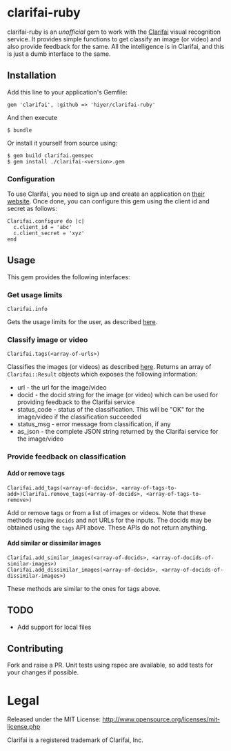 # clarifai-ruby

clarifai-ruby is an *unofficial* gem to work with the [Clarifai](http://www.clarifai.com/) visual recognition service. It provides simple functions to get classify an image (or video) and also provide feedback for the same. All the intelligence is in Clarifai, and this is just a dumb interface to the same.

## Installation

Add this line to your application's Gemfile:

    gem 'clarifai', :github => 'hiyer/clarifai-ruby'

And then execute

    $ bundle

Or install it yourself from source using:

    $ gem build clarifai.gemspec
    $ gem install ./clarifai-<version>.gem


### Configuration

To use Clarifai, you need to sign up and create an application on [their website](http://www.clarifai.com/). Once done, you can configure this gem using the client id and secret as follows:

    Clarifai.configure do |c|
      c.client_id = 'abc'
      c.client_secret = 'xyz'
    end

## Usage

This gem provides the following interfaces:

### Get usage limits
    Clarifai.info

Gets the usage limits for the user, as described [here](https://developer.clarifai.com/docs/info).

### Classify image or video
    Clarifai.tags(<array-of-urls>)

Classifies the images (or videos) as described [here](https://developer.clarifai.com/docs/tag). Returns an array of `Clarifai::Result` objects which exposes the following information:
* url - the url for the image/video
* docid - the docid string for the image (or video) which can be used for providing feedback to the Clarifai service
* status_code - status of the classification. This will be "OK" for the image/video if the classification succeeded
* status_msg - error message from classification, if any
* as_json - the complete JSON string returned by the Clarifai service for the image/video

### Provide feedback on classification

#### Add or remove tags
    Clarifai.add_tags(<array-of-docids>, <array-of-tags-to-add>)Clarifai.remove_tags(<array-of-docids>, <array-of-tags-to-remove>)

Add or remove tags or from a list of images or videos. Note that these methods require `docids` and not URLs for the inputs. The docids may be obtained using the `tags` API above. These APIs do not return anything.

#### Add similar or dissimilar images
    Clarifai.add_similar_images(<array-of-docids>, <array-of-docids-of-similar-images>)
    Clarifai.add_dissimilar_images(<array-of-docids>, <array-of-docids-of-dissimilar-images>)

These methods are similar to the ones for tags above.

## TODO

* Add support for local files

## Contributing

Fork and raise a PR. Unit tests using rspec are available, so add tests for your changes if possible.

# Legal

Released under the MIT License: http://www.opensource.org/licenses/mit-license.php

Clarifai is a registered trademark of Clarifai, Inc.